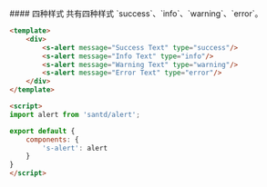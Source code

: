 <cn>
#### 四种样式
共有四种样式 `success`、`info`、`warning`、`error`。
</cn>

```html
<template>
    <div>
        <s-alert message="Success Text" type="success"/>
        <s-alert message="Info Text" type="info"/>
        <s-alert message="Warning Text" type="warning"/>
        <s-alert message="Error Text" type="error"/>
    </div>
</template>

<script>
import alert from 'santd/alert';

export default {
    components: {
        's-alert': alert
    }
}
</script>
```
